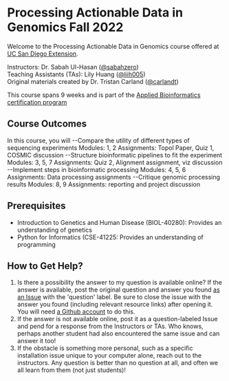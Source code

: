 # Processing Actionable Data in Genomics Fall 2022 
Welcome to the Processing Actionable Data in Genomics course offered at [UC San Diego Extension](https://tinyurl.com/y64fxs46). </br>

Instructors: Dr. Sabah Ul-Hasan ([@sabahzero](https://github.com/sabahzero))  </br> 
Teaching Assistants (TAs): Lily Huang ([@liih005](https://github.com/liih005))  </br>
Original materials created by Dr. Tristan Carland ([@carlandt](https://github.com/carlandt)) </br> 

This course spans 9 weeks and is part of the [Applied Bioinformatics certification program](https://extendedstudies.ucsd.edu/courses-and-programs/applied-bioinformatics) <br>

## Course Outcomes
In this course, you will 
--Compare the utility of different types of sequencing experiments
Modules: 1, 2
Assignments: Topol Paper, Quiz 1, COSMIC discussion
--Structure bioinformatic pipelines to fit the experiment
Modules: 3, 5, 7
Assignments: Quiz 2, Alignment assignment, viz discussion
--Implement steps in bioinformatic processing
Modules: 4, 5, 6
Assignments: Data processing assignments
--Critique genomic processing results
Modules: 8, 9
Assignments: reporting and project discussion

## Prerequisites
* Introduction to Genetics and Human Disease (BIOL-40280): Provides an understanding of genetics
* Python for Informatics (CSE-41225: Provides an understanding of programming


## How to Get Help? 
1. Is there a possibility the answer to my question is available online?
If the answer is available, post the original question and answer you found [as an Issue](https://github.com/sabahzero/UCSD-PADG/labels) with the 'question' label. Be sure to close the issue with the answer you found (including relevant resource links) after opening it. You will need [a Github account](https://www.youtube.com/watch?v=f_XsJIHSLRg) to do this.
2. If the answer is not available online, post it as a question-labeled Issue and pend for a response from the Instructors or TAs. Who knows, perhaps another student had also encountered the same issue and can answer it too!
3. If the obstacle is something more personal, such as a specific installation issue unique to your computer alone, reach out to the instructors. Any question is better than no question at all, and often we all learn from them (not just students)!

